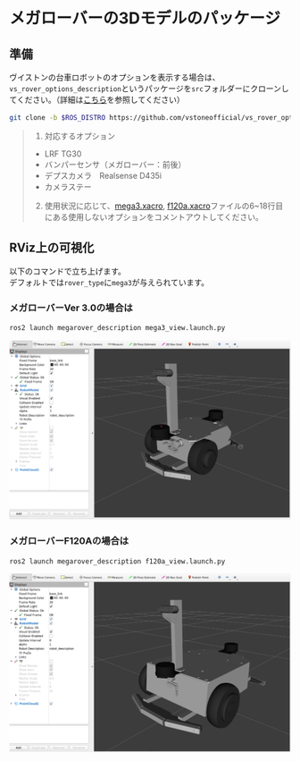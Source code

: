 # メガローバーの3Dモデルのパッケージ

## 準備
ヴイストンの台車ロボットのオプションを表示する場合は、`vs_rover_options_description`というパッケージを`src`フォルダーにクローンしてください。（詳細は[こちら](https://github.com/vstoneofficial/vs_rover_options_description.git)を参照してください）
```bash
git clone -b $ROS_DISTRO https://github.com/vstoneofficial/vs_rover_options_description.git
```
> 1. 対応するオプション
>   - LRF TG30
>   - バンパーセンサ（メガローバー：前後）
>   - デプスカメラ　Realsense D435i
>   - カメラステー
> 
> 2. 使用状況に応じて、[mega3.xacro](./urdf/mega3.xacro), [f120a.xacro](./urdf/f120a.xacro)ファイルの6~18行目にある使用しないオプションをコメントアウトしてください。

## RViz上の可視化
以下のコマンドで立ち上げます。\
デフォルトでは`rover_type`に`mega3`が与えられています。
### メガローバーVer 3.0の場合は
```bash
ros2 launch megarover_description mega3_view.launch.py
```
![](images/mega3_description.png)

### メガローバーF120Aの場合は
```bash
ros2 launch megarover_description f120a_view.launch.py
```
![](images/f120a_description.png)
